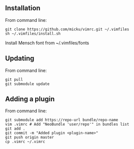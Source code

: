 ## Installation
From command line:

    git clone https://github.com/micku/vimrc.git ~/.vimfiles
    sh ~/.vimfiles/install.sh

Install Mensch font from ~/.vimfiles/fonts

## Updating
From command line:

    git pull
    git submodule update

## Adding a plugin
From command line:

    git submodule add https://repo-url bundle/repo-name
    vim .vimrc # Add "NeoBundle 'user/repo'" in bundles list
    git add .
    git commit -m "Added plugin <plugin-name>"
    git push origin master
    cp .vimrc ~/.vimrc
